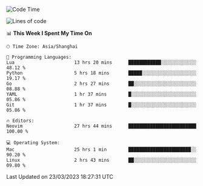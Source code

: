 <!--START_SECTION:waka-->
![Code Time](http://img.shields.io/badge/Code%20Time-1%2C239%20hrs%2027%20mins-blue)

![Lines of code](https://img.shields.io/badge/From%20Hello%20World%20I%27ve%20Written-106.9%20thousand%20lines%20of%20code-blue)

📊 **This Week I Spent My Time On** 

```text
🕑︎ Time Zone: Asia/Shanghai

💬 Programming Languages: 
Lua                      13 hrs 20 mins      ████████████░░░░░░░░░░░░░   48.12 % 
Python                   5 hrs 18 mins       █████░░░░░░░░░░░░░░░░░░░░   19.17 % 
Go                       2 hrs 27 mins       ██░░░░░░░░░░░░░░░░░░░░░░░   08.88 % 
YAML                     1 hr 37 mins        █░░░░░░░░░░░░░░░░░░░░░░░░   05.86 % 
Git                      1 hr 37 mins        █░░░░░░░░░░░░░░░░░░░░░░░░   05.86 % 

🔥 Editors: 
Neovim                   27 hrs 44 mins      █████████████████████████   100.00 % 

💻 Operating System: 
Mac                      25 hrs 1 min        ███████████████████████░░   90.20 % 
Linux                    2 hrs 43 mins       ██░░░░░░░░░░░░░░░░░░░░░░░   09.80 % 
```


 Last Updated on 23/03/2023 18:27:31 UTC
<!--END_SECTION:waka-->
